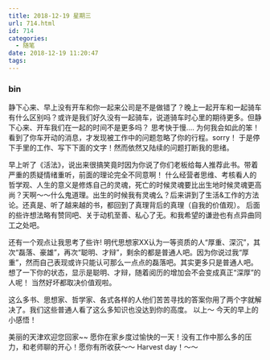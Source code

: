 ```yaml
---
title: 2018-12-19 星期三
url: 714.html
id: 714
categories:
  - 随笔
date: 2018-12-19 11:20:47
tags:
---
```


### bin

静下心来、早上没有开车和你一起来公司是不是做错了？晚上一起开车和一起骑车有什么区别吗？或许是我们好久没有一起骑车，说道骑车时心里的期待更多。但静下心来、开车我们在一起的时间不是更多吗？ 思考快于慢…. 为何我会如此的笨！ 看到了你车开动的消息，才发现被工作中的问题忽略了你的行程。sorry！ 于是停下手里的工作、写下下面的文字！然而依然又陆续的问题打断我的思绪。

早上听了《活法》，说出来很搞笑竟时因为你说了你们老板给每人推荐此书。带着严重的质疑情绪重听，前面的理论完全不同意啊！ 什么经营者思维、考核看人的哲学观、人生的意义是修炼自己的灵魂，死亡的时候灵魂要比出生地时候灵魂更高尚？天啊～～什么鬼道理。出生的时候我有灵魂么？后来讲到了生活&工作的方法论。还真是、听了越来越的书，都回到了真理背后的真理（自我的价值观）。 后面的些许想法略有赞同吧、关于动机至善、私心了无。和我希望的谦逊也有点异曲同工之处吧。

还有一个观点让我思考了些许! 明代思想家XX认为一等资质的人“厚重、深沉”，其次“磊落、豪雄”，再次“聪明、才辩”，剩余的都是普通人吧。因为你说过我“厚重”，然而自己表现或许只能认可那么一点点的磊落吧。其实更多只是普通人吧。想了一下你的状态，显示是聪明、才辩，随着阅历的增加会不会变成真正“深厚”的人呢！ 当然好坏都取决价值观啦。

这么多书、思想家、哲学家、各式各样的人他们苦苦寻找的答案你用了两个字就解决了。我们这些普通人看了这么多知识也没达到你的高度。 以上～ 今天的早上的小感悟！

美丽的天津欢迎您回家~~ 愿你在家乡度过愉快的一天！没有工作中那么多的压力，和老师聊的开心！愿你有所收获～～ Harvest day！～～